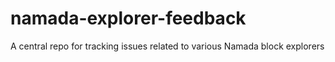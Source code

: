 # namada-explorer-feedback
A central repo for tracking issues related to various Namada block explorers
